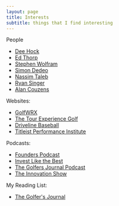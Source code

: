 ```yaml
---
layout: page
title: Interests
subtitle: things that I find interesting
---
```

People
* [Dee Hock](http://www.deewhock.com)
* [Ed Thorp](http://www.edwardothorp.com/)
* [Stephen Wolfram](https://www.stephenwolfram.com/)
* [Simon Dedeo](https://sites.santafe.edu/~simon/)
* [Nassim Taleb](https://www.fooledbyrandomness.com/)
* [Ryan Singer](feltpresence.com)
* [Alan Couzens](https://www.alancouzens.com/)

Websites:
* [GolfWRX](golfwrx.com)
* [The Tour Experience Golf](https://www.youtube.com/c/TXGTourExperienceGolf)
* [Driveline Baseball](https://www.drivelinebaseball.com/)
* [Titleist Performance Institute](https://www.mytpi.com/)

Podcasts:
* [Founders Podcast](https://founders.simplecast.com/)
* [Invest Like the Best](https://podcasts.apple.com/us/podcast/invest-like-the-best-with-patrick-oshaughnessy/id1154105909)
* [The Golfers Journal Podcast](https://www.golfersjournal.com/category/podcast/)
* [The Innovation Show](https://theinnovationshow.io/)

My Reading List:
* [The Golfer's Journal](https://www.thegolfersjournal.com)

